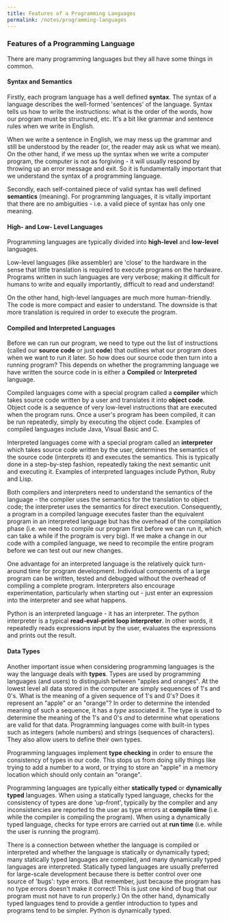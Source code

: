 ```yaml
---
title: Features of a Programming Languages
permalink: /notes/programming-languages
---
```


### Features of a Programming Language

There are many programming languages but they all have some things in common.

#### Syntax and Semantics

Firstly, each program language has a well defined **syntax**. The syntax of a language describes the well-formed 'sentences' of the language. Syntax tells us how to write the instructions: what is the order of the words, how our program must be structured, etc. It's a bit like grammar and sentence rules when we write in English.

When we write a sentence in English, we may mess up the grammar and still be understood by the reader (or, the reader may ask us what we mean). On the other hand, if we mess up the syntax when we write a computer program, the computer is not as forgiving - it will usually respond by throwing up an error message and exit. So it is fundamentally important that we understand the syntax of a programming language.

Secondly, each self-contained piece of valid syntax has well defined **semantics** (meaning). For programming languages, it is vitally important that there are no ambiguities - i.e. a valid piece of syntax has only one meaning.

#### High- and Low- Level Languages

Programming languages are typically divided into **high-level** and **low-level** languages.

Low-level languages (like assembler) are 'close' to the hardware in the sense that little translation is required to execute programs on the hardware. Programs written in such languages are very verbose; making it difficult for humans to write and equally importantly, difficult to read and understand!

On the other hand, high-level languages are much more human-friendly. The code is more compact and easier to understand. The downside is that more translation is required in order to execute the program.

#### Compiled and Interpreted Languages

Before we can run our program, we need to type out the list of instructions (called our **source code** or just **code**) that outlines what our program does when we want to run it later. So how does our source code then turn into a running program? This depends on whether the programming language we have written the source code in is either a **Compiled** or **Interpreted** language.

Compiled languages come with a special program called a **compiler** which takes source code written by a user and translates it into **object code**. Object code is a sequence of very low-level instructions that are executed when the program runs. Once a user's program has been compiled, it can be run repeatedly, simply by executing the object code. Examples of compiled languages include Java, Visual Basic and C.

Interpreted languages come with a special program called an **interpreter** which takes source code written by the user, determines the semantics of the source code (interprets it) and executes the semantics. This is typically done in a step-by-step fashion, repeatedly taking the next semantic unit and executing it. Examples of interpreted languages include Python, Ruby and Lisp.

Both compilers and interpreters need to understand the semantics of the language - the compiler uses the semantics for the translation to object code; the interpreter uses the semantics for direct execution. Consequently, a program in a compiled language executes faster than the equivalent program in an interpreted language but has the overhead of the compilation phase (i.e. we need to compile our program first before we can run it, which can take a while if the program is very big). If we make a change in our code with a compiled language, we need to recompile the entire program before we can test out our new changes.

One advantage for an interpreted language is the relatively quick turn-around time for program development. Individual components of a large program can be written, tested and debugged without the overhead of compiling a complete program. Interpreters also encourage experimentation, particularly when starting out - just enter an expression into the interpreter and see what happens.

Python is an interpreted language - it has an interpreter. The python interpreter is a typical **read-eval-print loop interpreter**. In other words, it repeatedly reads expressions input by the user, evaluates the expressions and prints out the result.

#### Data Types

Another important issue when considering programming languages is the way the language deals with **types**. Types are used by programming languages (and users) to distinguish between "apples and oranges". At the lowest level all data stored in the computer are simply sequences of 1's and 0's. What is the meaning of a given sequence of 1's and 0's? Does it represent an "apple" or an "orange"? In order to determine the intended meaning of such a sequence, it has a _type_ associated it. The type is used to determine the meaning of the 1's and 0's _and_ to determine what operations are valid for that data. Programming languages come with built-in types such as integers (whole numbers) and strings (sequences of characters). They also allow users to define their own types.

Programming languages implement **type checking** in order to ensure the consistency of types in our code. This stops us from doing silly things like trying to add a number to a word, or trying to store an "apple" in a memory location which should only contain an "orange".

Programming languages are typically either **statically typed** or **dynamically typed** languages. When using a statically typed language, checks for the consistency of types are done 'up-front', typically by the compiler and any inconsistencies are reported to the user as type errors at **compile time** (i.e. while the compiler is compiling the program). When using a dynamically typed language, checks for type errors are carried out at **run time** (i.e. while the user is running the program).

There is a connection between whether the language is compiled or interpreted and whether the language is statically or dynamically typed; many statically typed languages are compiled, and many dynamically typed languages are interpreted. Statically typed languages are usually preferred for large-scale development because there is better control over one source of 'bugs': type errors. (But remember, just because the program has no type errors doesn't make it correct! This is just one kind of bug that our program must not have to run properly.) On the other hand, dynamically typed languages tend to provide a gentler introduction to types and programs tend to be simpler. Python is dynamically typed.